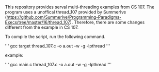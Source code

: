 
This repository provides serval multi-threading examples from CS 107.
The program uses a unoffical thread_107 provided by Summerlve (https://github.com/Summerlve/Programming-Paradigms-Execs/tree/master/16/thread_107).
Therefore, there are some changes different from the example in CS 107.



To compile the script, run the following command.


'''
gcc target thread_107.c -o a.out -w -g -lpthread
'''

example:

'''
gcc main.c thread_107.c -o a.out -w -g -lpthread
'''
